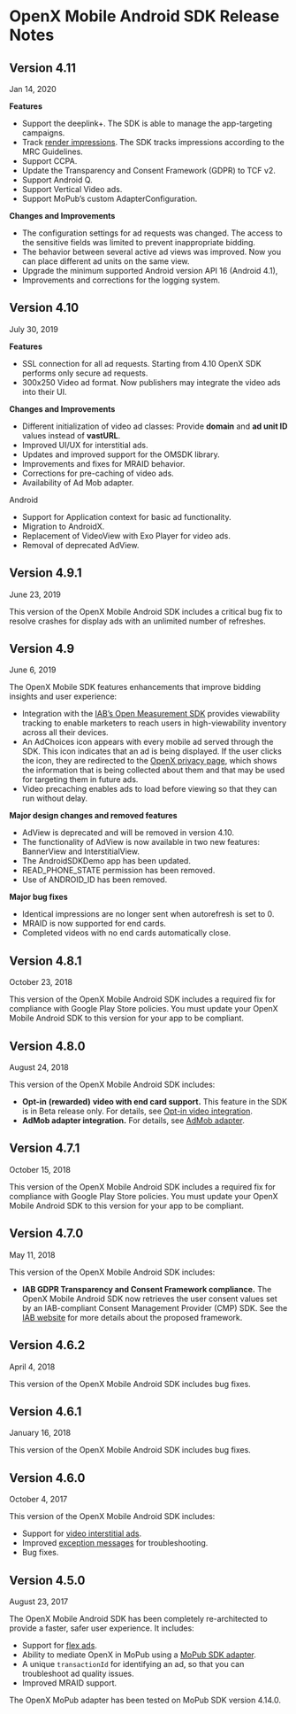 OpenX Mobile Android SDK Release Notes
======================================


Version 4.11
-------------

Jan 14, 2020

**Features**

* Support the deeplink+. The SDK is able to manage the app-targeting campaigns.
* Track [render impressions](android-sdk-impression-tracking.md). The SDK tracks impressions according to the MRC Guidelines.
* Support CCPA.
* Update the Transparency and Consent Framework (GDPR) to TCF v2.
* Support Android Q.
* Support Vertical Video ads.
* Support MoPub’s custom AdapterConfiguration.

**Changes and Improvements**

* The configuration settings for ad requests was changed. The access to the sensitive fields was limited to prevent inappropriate bidding.
* The behavior between several active ad views was improved. Now you can place different ad units on the same view.
* Upgrade the minimum supported Android version API 16 (Android 4.1),
* Improvements and corrections for the logging system.

Version 4.10
-------------

July 30, 2019


**Features**

* SSL connection for all ad requests. Starting from 4.10 OpenX SDK performs only secure ad requests.
* 300x250 Video ad format. Now publishers may integrate the video ads into their UI.

**Changes and Improvements**

* Different initialization of video ad classes: Provide **domain** and **ad unit ID** values instead of **vastURL**.
* Improved UI/UX for interstitial ads.
* Updates and improved support for the OMSDK library.
* Improvements and fixes for MRAID behavior.
* Corrections for pre-caching of video ads.
* Availability of Ad Mob adapter.

Android
- Support for Application context for basic ad functionality.
- Migration to AndroidX.
- Replacement of VideoView with Exo Player for video ads.
- Removal of deprecated AdView.

Version 4.9.1
-------------

June 23, 2019

This version of the OpenX Mobile Android SDK includes a critical bug fix to resolve crashes for display ads with an unlimited number of refreshes.

Version 4.9
-------------

June 6, 2019

The OpenX Mobile SDK features enhancements that improve bidding insights and user experience:

-   Integration with the [IAB’s Open Measurement SDK](https://iabtechlab.com/standards/open-measurement-sdk/) provides viewability tracking to enable marketers to reach users in high-viewability inventory across all their devices.
-   An AdChoices icon appears with every mobile ad served through the SDK. This icon indicates that an ad is being displayed. If the user clicks the icon, they are redirected to the [OpenX privacy page](https://www.openx.com/legal/privacy-policy/), which shows the information that is being collected about them and that may be used for targeting them in future ads.
-   Video precaching enables ads to load before viewing so that they can run without delay.

**Major design changes and removed features**

-   AdView is deprecated and will be removed in version 4.10.
-   The functionality of AdView is now available in two new features: BannerView and InterstitialView.
-   The AndroidSDKDemo app has been updated.
-   READ_PHONE_STATE permission has been removed.
-   Use of ANDROID_ID has been removed.

**Major bug fixes**

-   Identical impressions are no longer sent when autorefresh is set to 0.
-   MRAID is now supported for end cards.
-   Completed videos with no end cards automatically close.

Version 4.8.1
-------------

October 23, 2018

This version of the OpenX Mobile Android SDK includes a required fix for
compliance with Google Play Store policies. You must update your OpenX
Mobile Android SDK to this version for your app to be compliant.

Version 4.8.0
---------------------

August 24, 2018

This version of the OpenX Mobile Android SDK includes:

-   **Opt-in** **(rewarded)** **video with end card support.** This feature in the SDK is in Beta release only. For details, see [Opt-in video integration](android-sdk-video-optin-integration.md).
-   **AdMob adapter integration.** For details, see [AdMob adapter](android-sdk-admob-adapter.md).

Version 4.7.1
-------------

October 15, 2018

This version of the OpenX Mobile Android SDK includes a required fix for compliance with Google Play Store policies. You must update your OpenX Mobile Android SDK to this version for your app to be compliant.

Version 4.7.0
-------------

May 11, 2018

This version of the OpenX Mobile Android SDK includes:

-   **IAB GDPR Transparency and Consent Framework compliance.** The OpenX Mobile Android SDK now retrieves the user consent values set by an IAB-compliant Consent Management Provider (CMP) SDK. See the [IAB website](https://www.iab.com/news/iab-europe-releases-gdpr-transparency-consent-framework-public-comment/) for more details about the proposed framework.

Version 4.6.2
-------------

April 4, 2018

This version of the OpenX Mobile Android SDK includes bug fixes.

Version 4.6.1
-------------

January 16, 2018

This version of the OpenX Mobile Android SDK includes bug fixes.

Version 4.6.0
-------------

October 4, 2017

This version of the OpenX Mobile Android SDK includes:

-   Support for [video interstitial ads](android-sdk-video-interstitial-integration.md).
-   Improved [exception messages](android-sdk-self-test.md#ad-exception-types-and-examples) for troubleshooting.
-   Bug fixes.

Version 4.5.0
-------------

August 23, 2017

The OpenX Mobile Android SDK has been completely re-architected to
provide a faster, safer user experience. It includes:

-   Support for [flex ads](android-sdk-flex-ads.md).
-   Ability to mediate OpenX in MoPub using a [MoPub SDK adapter](android-sdk-mopub-adapter.md).
-   A unique `transactionId` for identifying an ad, so that you can troubleshoot ad quality issues.
-   Improved MRAID support.

The OpenX MoPub adapter has been tested on MoPub SDK version 4.14.0.
